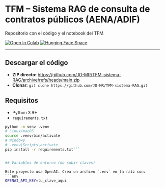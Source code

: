 # TFM – Sistema RAG de consulta de contratos públicos (AENA/ADIF)

Repositorio con el código y el notebook del TFM.

[![Open In Colab](https://colab.research.google.com/assets/colab-badge.svg)](https://colab.research.google.com/github/JO-MR/TFM-sistema-RAG/blob/main/notebooks/TFM_RAG.ipynb)
[![Hugging Face Space](https://img.shields.io/badge/%F0%9F%A4%97%20Space-Demo-blue)](https://huggingface.co/spaces/JonasDMR/tfm-consultor-contratos-publicos)

---

## Descargar el código
- **ZIP directo:** https://github.com/JO-MR/TFM-sistema-RAG/archive/refs/heads/main.zip  
- **Clonar:** `git clone https://github.com/JO-MR/TFM-sistema-RAG.git`

## Requisitos
- Python 3.9+
- `requirements.txt`

```bash
python -m venv .venv
# Linux/macOS
source .venv/bin/activate
# Windows
# .venv\Scripts\activate
pip install -r requirements.txt```


## Variables de entorno (no subir claves)

Este proyecto usa OpenAI. Crea un archivo `.env` en la raíz con:
```env
OPENAI_API_KEY=tu_clave_aqui



